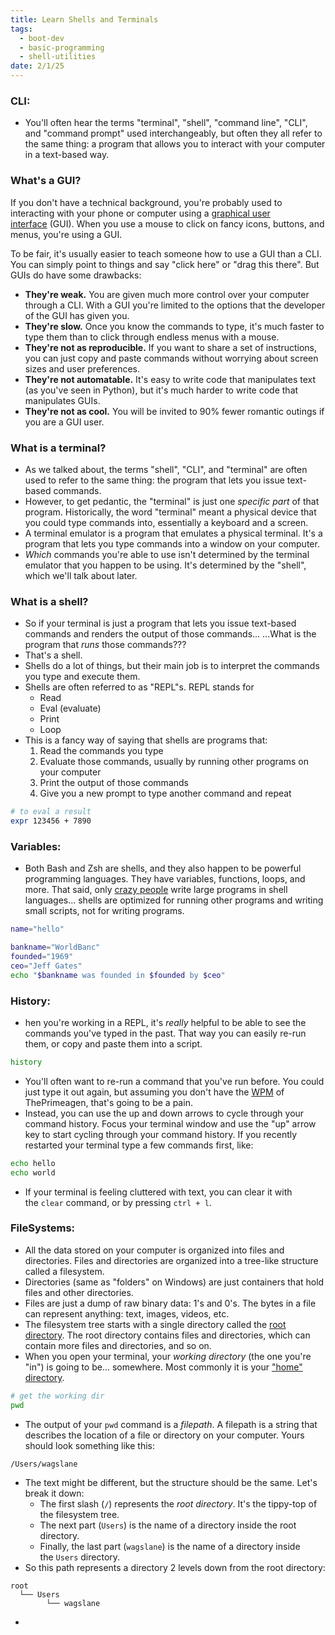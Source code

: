 ```yaml
---
title: Learn Shells and Terminals
tags:
  - boot-dev
  - basic-programming
  - shell-utilities
date: 2/1/25
---
```

### CLI:
- You'll often hear the terms "terminal", "shell", "command line", "CLI", and "command prompt" used interchangeably, but often they all refer to the same thing: a program that allows you to interact with your computer in a text-based way.
### What's a GUI?

If you don't have a technical background, you're probably used to interacting with your phone or computer using a [graphical user interface](https://en.wikipedia.org/wiki/Graphical_user_interface) (GUI). When you use a mouse to click on fancy icons, buttons, and menus, you're using a GUI.

To be fair, it's usually easier to teach someone how to use a GUI than a CLI. You can simply point to things and say "click here" or "drag this there". But GUIs do have some drawbacks:

- **They're weak.** You are given much more control over your computer through a CLI. With a GUI you're limited to the options that the developer of the GUI has given you.
- **They're slow.** Once you know the commands to type, it's much faster to type them than to click through endless menus with a mouse.
- **They're not as reproducible.** If you want to share a set of instructions, you can just copy and paste commands without worrying about screen sizes and user preferences.
- **They're not automatable.** It's easy to write code that manipulates text (as you've seen in Python), but it's much harder to write code that manipulates GUIs.
- **They're not as cool.** You will be invited to 90% fewer romantic outings if you are a GUI user.

### What is a terminal?

- As we talked about, the terms "shell", "CLI", and "terminal" are often used to refer to the same thing: the program that lets you issue text-based commands.
- However, to get pedantic, the "terminal" is just one _specific part_ of that program. Historically, the word "terminal" meant a physical device that you could type commands into, essentially a keyboard and a screen.
- A terminal emulator is a program that emulates a physical terminal. It's a program that lets you type commands into a window on your computer.
- _Which_ commands you're able to use isn't determined by the terminal emulator that you happen to be using. It's determined by the "shell", which we'll talk about later.
### What is a shell?

- So if your terminal is just a program that lets you issue text-based commands and renders the output of those commands...
	...What is the program that _runs_ those commands???
- That's a shell.
- Shells do a lot of things, but their main job is to interpret the commands you type and execute them.
- Shells are often referred to as "REPL"s. REPL stands for
	- Read
	- Eval (evaluate)
	- Print
	- Loop
- This is a fancy way of saying that shells are programs that:
	1. Read the commands you type
	2. Evaluate those commands, usually by running other programs on your computer
	3. Print the output of those commands
	4. Give you a new prompt to type another command and repeat

```bash
# to eval a result 
expr 123456 + 7890
```
### Variables:
- Both Bash and Zsh are shells, and they also happen to be powerful programming languages. They have variables, functions, loops, and more. That said, only [crazy people](https://bashsta.cc/) write large programs in shell languages... shells are optimized for running other programs and writing small scripts, not for writing programs.
```bash 
name="hello"
```

```bash
bankname="WorldBanc"
founded="1969"
ceo="Jeff Gates"
echo "$bankname was founded in $founded by $ceo"
```
### History:
- hen you're working in a REPL, it's _really_ helpful to be able to see the commands you've typed in the past. That way you can easily re-run them, or copy and paste them into a script.
```bash 
history
```
- You'll often want to re-run a command that you've run before. You could just type it out again, but assuming you don't have the [WPM](https://en.wikipedia.org/wiki/Words_per_minute) of ThePrimeagen, that's going to be a pain.
- Instead, you can use the up and down arrows to cycle through your command history. Focus your terminal window and use the "up" arrow key to start cycling through your command history. If you recently restarted your terminal type a few commands first, like:
```bash
echo hello
echo world
```
- If your terminal is feeling cluttered with text, you can clear it with the `clear` command, or by pressing `ctrl + l`. 
### FileSystems:
- All the data stored on your computer is organized into files and directories. Files and directories are organized into a tree-like structure called a filesystem.
- Directories (same as "folders" on Windows) are just containers that hold files and other directories.
- Files are just a dump of raw binary data: 1's and 0's. The bytes in a file can represent anything: text, images, videos, etc.
- The filesystem tree starts with a single directory called the [root directory](https://en.wikipedia.org/wiki/Root_directory). The root directory contains files and directories, which can contain more files and directories, and so on.
- When you open your terminal, your _working directory_ (the one you're "in") is going to be... somewhere. Most commonly it is your ["home" directory](https://en.wikipedia.org/wiki/Home_directory).
```bash 
# get the working dir 
pwd
```
- The output of your `pwd` command is a _filepath_. A filepath is a string that describes the location of a file or directory on your computer. Yours should look something like this:
```
/Users/wagslane
```
- The text might be different, but the structure should be the same. Let's break it down:
	- The first slash (`/`) represents the _root directory_. It's the tippy-top of the filesystem tree.
	- The next part (`Users`) is the name of a directory inside the root directory.
	- Finally, the last part (`wagslane`) is the name of a directory inside the `Users` directory.
- So this path represents a directory 2 levels down from the root directory:

```
root
  └── Users
        └── wagslane
```
- 